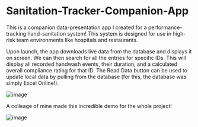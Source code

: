 # Sanitation-Tracker-Companion-App

This is a companion data-presentation app I created for a performance-tracking hand-sanitation system! This system is designed for use in high-risk team environments like hospitals and restaurants.

Upon launch, the app downloads live data from the database and displays it on screen. We can then search for all the entries for specific IDs. This will display all recorded handwash events, their duration, and a calculated overall compliance rating for that ID. The Read Data button can be used to update local data by pulling from the database (for this, the database was simply Excel Online!).

![image](https://github.com/Ali-Qasim/Ali-Qasim.github.io/blob/main/assets/img/demogif.gif)



A colleage of mine made this incredible demo for the whole project!

![image](https://github.com/Ali-Qasim/Ali-Qasim.github.io/blob/main/assets/img/Dispenser1.gif)


